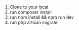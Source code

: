1. Clone to your local
2. run composer install
3. run npm install && npm run dev
4. run php artisan migrate

